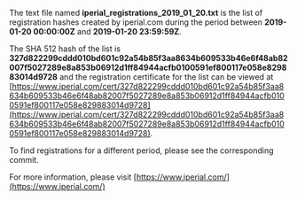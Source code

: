 The text file named **iperial_registrations_2019_01_20.txt** is the list of registration hashes created by iperial.com during the period between **2019-01-20 00:00:00Z** and **2019-01-20 23:59:59Z**.

The SHA 512 hash of the list is **327d822299cddd010bd601c92a54b85f3aa8634b609533b46e6f48ab82007f5027289e8a853b06912d1ff84944acfb0100591ef800117e058e829883014d9728** and the registration certificate for the list can be viewed at [https://www.iperial.com/cert/327d822299cddd010bd601c92a54b85f3aa8634b609533b46e6f48ab82007f5027289e8a853b06912d1ff84944acfb0100591ef800117e058e829883014d9728](https://www.iperial.com/cert/327d822299cddd010bd601c92a54b85f3aa8634b609533b46e6f48ab82007f5027289e8a853b06912d1ff84944acfb0100591ef800117e058e829883014d9728).

To find registrations for a different period, please see the corresponding commit.

For more information, please visit [https://www.iperial.com/](https://www.iperial.com/)
